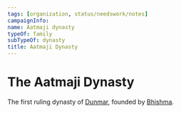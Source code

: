 ```yaml
---
tags: [organization, status/needswork/notes]
campaignInfo:
name: Aatmaji dynasty
typeOf: family
subTypeOf: dynasty
title: Aatmaji Dynasty
---
```


# The Aatmaji Dynasty


The first ruling dynasty of [Dunmar](<../../gazetteer/greater-dunmar/realms/dunmar/dunmar.md>), founded by [Bhishma](<../../cosmology/gods/incorporeal-gods/dunmari/bhishma.md>). 

